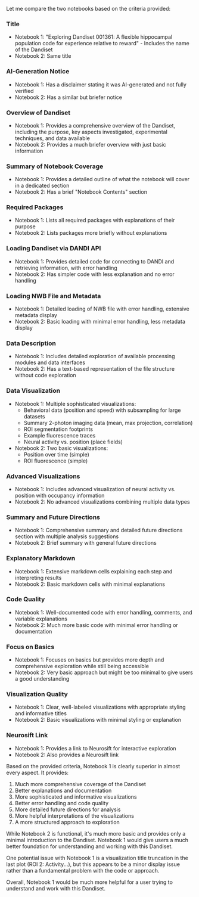 Let me compare the two notebooks based on the criteria provided:

### Title
- Notebook 1: "Exploring Dandiset 001361: A flexible hippocampal population code for experience relative to reward" - Includes the name of the Dandiset
- Notebook 2: Same title

### AI-Generation Notice
- Notebook 1: Has a disclaimer stating it was AI-generated and not fully verified
- Notebook 2: Has a similar but briefer notice

### Overview of Dandiset
- Notebook 1: Provides a comprehensive overview of the Dandiset, including the purpose, key aspects investigated, experimental techniques, and data available
- Notebook 2: Provides a much briefer overview with just basic information

### Summary of Notebook Coverage
- Notebook 1: Provides a detailed outline of what the notebook will cover in a dedicated section
- Notebook 2: Has a brief "Notebook Contents" section

### Required Packages
- Notebook 1: Lists all required packages with explanations of their purpose
- Notebook 2: Lists packages more briefly without explanations

### Loading Dandiset via DANDI API
- Notebook 1: Provides detailed code for connecting to DANDI and retrieving information, with error handling
- Notebook 2: Has simpler code with less explanation and no error handling

### Loading NWB File and Metadata
- Notebook 1: Detailed loading of NWB file with error handling, extensive metadata display
- Notebook 2: Basic loading with minimal error handling, less metadata display

### Data Description
- Notebook 1: Includes detailed exploration of available processing modules and data interfaces
- Notebook 2: Has a text-based representation of the file structure without code exploration

### Data Visualization
- Notebook 1: Multiple sophisticated visualizations:
  * Behavioral data (position and speed) with subsampling for large datasets
  * Summary 2-photon imaging data (mean, max projection, correlation)
  * ROI segmentation footprints
  * Example fluorescence traces
  * Neural activity vs. position (place fields)
- Notebook 2: Two basic visualizations:
  * Position over time (simple)
  * ROI fluorescence (simple)

### Advanced Visualizations
- Notebook 1: Includes advanced visualization of neural activity vs. position with occupancy information
- Notebook 2: No advanced visualizations combining multiple data types

### Summary and Future Directions
- Notebook 1: Comprehensive summary and detailed future directions section with multiple analysis suggestions
- Notebook 2: Brief summary with general future directions

### Explanatory Markdown
- Notebook 1: Extensive markdown cells explaining each step and interpreting results
- Notebook 2: Basic markdown cells with minimal explanations

### Code Quality
- Notebook 1: Well-documented code with error handling, comments, and variable explanations
- Notebook 2: Much more basic code with minimal error handling or documentation

### Focus on Basics
- Notebook 1: Focuses on basics but provides more depth and comprehensive exploration while still being accessible
- Notebook 2: Very basic approach but might be too minimal to give users a good understanding

### Visualization Quality
- Notebook 1: Clear, well-labeled visualizations with appropriate styling and informative titles
- Notebook 2: Basic visualizations with minimal styling or explanation

### Neurosift Link
- Notebook 1: Provides a link to Neurosift for interactive exploration
- Notebook 2: Also provides a Neurosift link

Based on the provided criteria, Notebook 1 is clearly superior in almost every aspect. It provides:
1. Much more comprehensive coverage of the Dandiset
2. Better explanations and documentation
3. More sophisticated and informative visualizations
4. Better error handling and code quality
5. More detailed future directions for analysis
6. More helpful interpretations of the visualizations
7. A more structured approach to exploration

While Notebook 2 is functional, it's much more basic and provides only a minimal introduction to the Dandiset. Notebook 1 would give users a much better foundation for understanding and working with this Dandiset.

One potential issue with Notebook 1 is a visualization title truncation in the last plot (ROI 2: Activity...), but this appears to be a minor display issue rather than a fundamental problem with the code or approach.

Overall, Notebook 1 would be much more helpful for a user trying to understand and work with this Dandiset.
